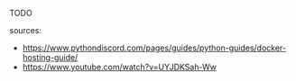 TODO

sources:
- https://www.pythondiscord.com/pages/guides/python-guides/docker-hosting-guide/
- https://www.youtube.com/watch?v=UYJDKSah-Ww
